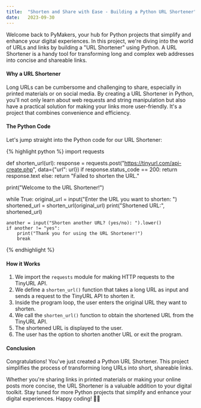 ```yaml
---
title:  "Shorten and Share with Ease - Building a Python URL Shortener"
date:   2023-09-30
---
```


Welcome back to PyMakers, your hub for Python projects that simplify and enhance your digital experiences. In this project, we're diving into the world of URLs and links by building a "URL Shortener" using Python. A URL Shortener is a handy tool for transforming long and complex web addresses into concise and shareable links.

<h4>Why a URL Shortener</h4>
Long URLs can be cumbersome and challenging to share, especially in printed materials or on social media. By creating a URL Shortener in Python, you'll not only learn about web requests and string manipulation but also have a practical solution for making your links more user-friendly. It's a project that combines convenience and efficiency.

<h4>The Python Code</h4>

Let's jump straight into the Python code for our URL Shortener:

{% highlight python %}
import requests

def shorten_url(url):
    response = requests.post("https://tinyurl.com/api-create.php", data={"url": url})
    if response.status_code == 200:
        return response.text
    else:
        return "Failed to shorten the URL."

print("Welcome to the URL Shortener!")

while True:
    original_url = input("Enter the URL you want to shorten: ")
    shortened_url = shorten_url(original_url)
    print("Shortened URL:", shortened_url)

    another = input("Shorten another URL? (yes/no): ").lower()
    if another != "yes":
        print("Thank you for using the URL Shortener!")
        break
{% endhighlight %}

<h4>How it Works</h4>
<ol>
	<li>We import the <code>requests</code> module for making HTTP requests to the TinyURL API.</li>
	<li>We define a <code>shorten_url()</code> function that takes a long URL as input and sends a request to the TinyURL API to shorten it.</li>
	<li>Inside the program loop, the user enters the original URL they want to shorten.</li>
	<li>We call the <code>shorten_url()</code> function to obtain the shortened URL from the TinyURL API.</li>
	<li>The shortened URL is displayed to the user.</li>
	<li>The user has the option to shorten another URL or exit the program.</li>
</ol>

<h4>Conclusion</h4>

Congratulations! You've just created a Python URL Shortener. This project simplifies the process of transforming long URLs into short, shareable links.

Whether you're sharing links in printed materials or making your online posts more concise, the URL Shortener is a valuable addition to your digital toolkit. Stay tuned for more Python projects that simplify and enhance your digital experiences. Happy coding! 🐍✨
